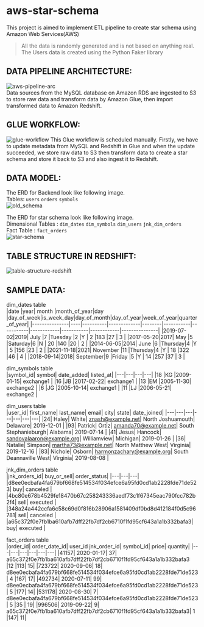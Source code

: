 # aws-star-schema
This project is aimed to implement ETL pipeline to create star schema using Amazon Web Services(AWS) <br />
> All the data is randomly generated and is not based on anything real. The Users data is created using the Python Faker library

## DATA PIPELINE ARCHITECTURE:
![aws-pipeline-arc](https://user-images.githubusercontent.com/48947748/162723454-29684c0f-5423-453d-9841-b40530f1829e.png) <br />
Data sources from the MySQL database on Amazon RDS are ingested to S3 to store raw data and transform data by Amazon Glue, then import transformed data to Amazon Redshift.

## GLUE WORKFLOW:
![glue-workflow](https://user-images.githubusercontent.com/48947748/162723526-d3c2ce1d-efe6-4e7d-8990-be345c49ef7d.png)
This Glue workflow is scheduled manually. Firstly, we have to update metadata from MySQL and Redshift in Glue and when the update succeeded, we store raw data to S3 then transform data to create a star schema and store it back to S3 and also ingest it to Redshift.

## DATA MODEL:
The ERD for Backend look like following image. <br />
Tables: `users` `orders` `symbols` <br />
![old_schema](https://user-images.githubusercontent.com/48947748/162782767-4961ce2f-ced2-4485-9f80-5d8f85f195f9.jpg) <br />

The ERD for star schema look like following image. <br />
Dimensional Tables : `dim_dates` `dim_symbols` `dim_users` `jnk_dim_orders` <br />
Fact Table : `fact_orders`<br />
![star-schema](https://user-images.githubusercontent.com/48947748/162780855-ee75be05-4ab4-4458-95d2-ea3ef9e4c8d4.jpg)

## TABLE STRUCTURE IN REDSHIFT:
![table-structure-redshift](https://user-images.githubusercontent.com/48947748/162724205-09ca5a26-37ac-4ce1-bbde-8fa7e3af8e21.png)

## SAMPLE DATA:
dim_dates table <br />
|date      |year|	month	   |month_of_year|day     |day_of_week|is_week_day|day_of_month|day_of_year|week_of_year|quarter_of_year|
|---------------|----|----------|-------------|--------|-----------|-----------|------------|-----------|------------|---------------|
|2019-07-02|2019|	July	   |7            |Tuesday	|2          |Y          |	2          |183        |27          |	3	            |
|2017-05-20|2017|	May	     |5            |Saturday|6          |N          |	20         |140        |20          |	2		          |
|2014-06-05|2014|	June	   |6            |Thursday|4          |Y          |	5          |156        |23          |	2		          |
|2021-11-18|2021|	November |11           |Thursday|4          |Y          |	18         |322        |46          |	4		          |
|2018-09-14|2018|	September|9            |Friday	|5          |Y          |	14         |257        |37          |	3		          |

dim_symbols table <br />
|symbol_id|	symbol|	date_added|	listed_at|
|---|---|---|---|
|18	|KG	|2009-01-15|	exchange1	|
|16	|JB	|2017-02-22|	exchange1 |	
|13	|EM	|2005-11-30|	exchange2	|
|6	|JG	|2005-10-14|	exchange1	|
|11	|LJ	|2006-05-21|	exchange2	|

dim_users table <br />
|user_id|	first_name|	last_name|	email|	city|	state|	date_joined|
|---|---|---|---|---|---|---|
|24|	Haley|	White|	znash@example.net|	North Joshuamouth|	Delaware|	2019-12-01  |
|93|	Patrick|	Ortiz|	amanda70@example.net|	South Stephanieburgh|	Alabama|	2019-07-14	|
|41|	Jesus|	Hancock|	sandovalaaron@example.org|	Williamview|	Michigan|	2019-01-26	|
|36|	Natalie|	Simpson|	martha73@example.net|	North Matthew	West| Virginia|	2019-12-16	|
|83|	Nichole|	Osborn|	harmonzachary@example.org|	South Deannaville	West| Virginia|	2019-08-08	|

jnk_dim_orders table <br />
|jnk_orders_id|	buy_or_sell|	order_status|
|---|---|---|
|d8ee0ecbafa4fa679bf668fe514534f034efce6a95fd0cd1ab2228fde71de523|	buy|	canceled	|
|4bc80e678b4529fe18470b67c258243336aedf73c1f67345eac790fcc782b2f4|	sell|	executed	|
|348a24a442ccfa6c58c69d0f816b28906a1581409df0bd8d412184f0d5c96781|	sell|	canceled	|
|a65c372f0e7fb1ba610afb7dff22fb7df2cb6710f1fd95cf643a1a1b332bafa3|	buy|	executed	|

fact_orders table <br />
|order_id|	order_date_id|	user_id	jnk_order_id|	symbol_id|	price|	quantity|
|---|---|---|---|---|---|
|41157|	2020-01-17|	37|	a65c372f0e7fb1ba610afb7dff22fb7df2cb6710f1fd95cf643a1a1b332bafa3	|12	|113|	15|	
|723722|	2020-09-06|	18|	d8ee0ecbafa4fa679bf668fe514534f034efce6a95fd0cd1ab2228fde71de523|	4	|167|	17|
|492734|	2020-07-11|	99|	d8ee0ecbafa4fa679bf668fe514534f034efce6a95fd0cd1ab2228fde71de523|	5	|177|	14|	
|531178|	2020-08-30|	7|	d8ee0ecbafa4fa679bf668fe514534f034efce6a95fd0cd1ab2228fde71de523|	5	|35	| 19|
|996506|	2019-09-22|	9|	a65c372f0e7fb1ba610afb7dff22fb7df2cb6710f1fd95cf643a1a1b332bafa3|	1	|147|	11|	
